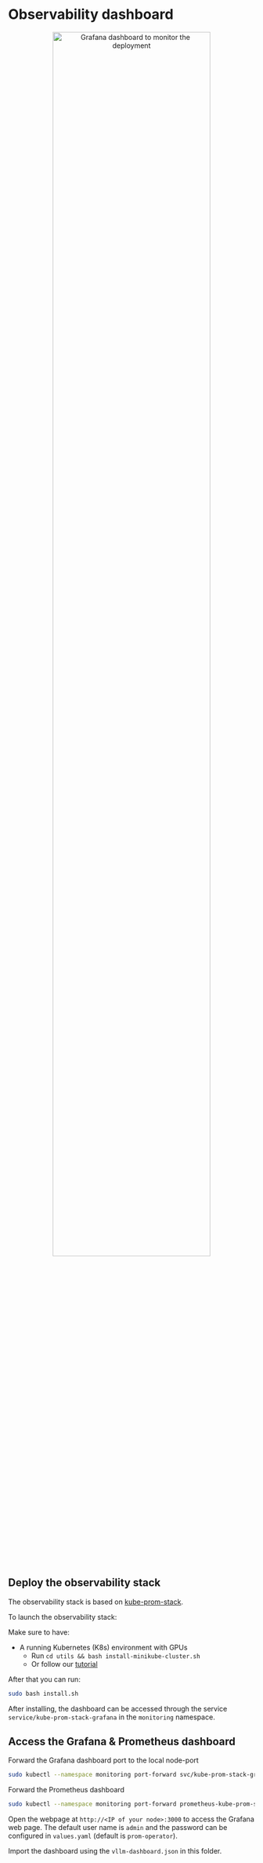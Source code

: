 # Observability dashboard

<p align="center">
  <img src="https://github.com/user-attachments/assets/05766673-c449-4094-bdc8-dea6ac28cb79" alt="Grafana dashboard to monitor the deployment" width="80%"/>
</p>

## Deploy the observability stack

The observability stack is based on [kube-prom-stack](https://github.com/prometheus-community/helm-charts/blob/main/charts/kube-prometheus-stack/README.md).

To launch the observability stack:

Make sure to have:

- A running Kubernetes (K8s) environment with GPUs
  - Run `cd utils && bash install-minikube-cluster.sh`
  - Or follow our [tutorial](tutorials/00-install-kubernetes-env.md)

After that you can run:
```bash
sudo bash install.sh
```

After installing, the dashboard can be accessed through the service `service/kube-prom-stack-grafana` in the `monitoring` namespace.

## Access the Grafana & Prometheus dashboard

Forward the Grafana dashboard port to the local node-port

```bash
sudo kubectl --namespace monitoring port-forward svc/kube-prom-stack-grafana 3000:80 --address 0.0.0.0
```

Forward the Prometheus dashboard

```bash
sudo kubectl --namespace monitoring port-forward prometheus-kube-prom-stack-kube-prome-prometheus-0 9090:9090
```

Open the webpage at `http://<IP of your node>:3000` to access the Grafana web page. The default user name is `admin` and the password can be configured in `values.yaml` (default is `prom-operator`).

Import the dashboard using the `vllm-dashboard.json` in this folder.
